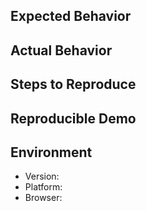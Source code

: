 <!--
Is this a bug report?

* Yes: Continue filling out the template.
* No: Delete the template and write in free form. (Apply a label to the issue if applicable.)
-->

## Expected Behavior

<!-- What should happen. -->

## Actual Behavior

<!-- What happens instead. -->

## Steps to Reproduce

<!-- Describe a sequence of steps that anybody can repeat to see the issue. -->

## Reproducible Demo

<!-- Creating a bug demo will help speed up the process of resolving the issue. -->

## Environment

- Version:
- Platform:
- Browser:
